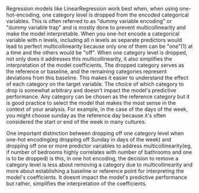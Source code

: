 Regression models like LinearRegression work best when, when using one-hot-encoding, one category level is dropped from the encoded categorical variables.  This is often referred to as "dummy variable encoding" or "dummy variable trap" and is mostly done to prevent multicollinearity and make the model interpretable. When you one-hot encode a categorical variable with n levels, including all n levels as separate predictors would lead to perfect multicollinearity because only one of them can be "one"(1) at a time and the others would be "off". When one category level is dropped, not only does it addresses this multicollinearity, it also simplifies the interpretation of the model coefficients. The dropped category serves as the reference or baseline, and the remaining categories represent deviations from this baseline. This makes it easier to understand the effect of each category on the target variable. The choice of which category to drop is somewhat arbitrary and doesn't impact the model's predictive performance. Any category can be chosen as the reference category but it is good practice to select the model that makes the most sense in the context of your analysis. For example, in the case of the days of the week, you might choose sunday as the reference day because it's often considered the start or end of the week in many cultures.

One important distinction between dropping off one category level when one-hot encoding(eg dropping off Sunday in days of the week) and dropping off one or more predictor variables to address multicollinearity(eg, if number of bedrooms highly correlates with number of bathrooms and one is to be dropped) is this, in one hot encoding, the decision to remove a category level is less about removing a category due to multicollinearity and more about establishing a baseline or  reference point for interpreting the model's coefficients. It doesnt impact the model's predictive performance but rather, simplifies the interpretation of the coefficients.
